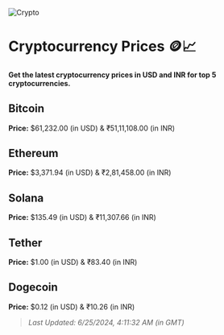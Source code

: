 
![Crypto](https://www.techguide.com.au/wp-content/uploads/2020/11/crypto3.jpeg)

# Cryptocurrency Prices 🪙📈

#### Get the latest cryptocurrency prices in USD and INR for top 5 cryptocurrencies.

## Bitcoin

**Price:** $61,232.00 (in USD) & ₹51,11,108.00 (in INR)

## Ethereum

**Price:** $3,371.94 (in USD) & ₹2,81,458.00 (in INR)

## Solana

**Price:** $135.49 (in USD) & ₹11,307.66 (in INR)

## Tether

**Price:** $1.00 (in USD) & ₹83.40 (in INR)

## Dogecoin

**Price:** $0.12 (in USD) & ₹10.26 (in INR)

> _Last Updated: 6/25/2024, 4:11:32 AM (in GMT)_

